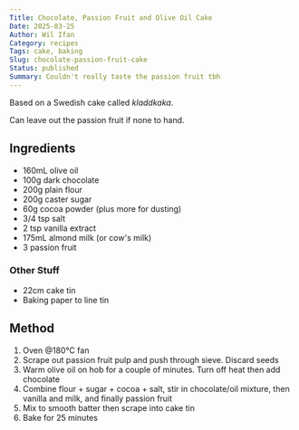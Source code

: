```yaml
---
Title: Chocolate, Passion Fruit and Olive Oil Cake
Date: 2025-03-25
Author: Wil Ifan
Category: recipes
Tags: cake, baking
Slug: chocolate-passion-fruit-cake
Status: published
Summary: Couldn't really taste the passion fruit tbh
---
```

 
Based on a Swedish cake called *kladdkaka*.

Can leave out the passion fruit if none to hand.
 
## Ingredients

* 160mL olive oil
* 100g dark chocolate
* 200g plain flour
* 200g caster sugar
* 60g cocoa powder (plus more for dusting)
* 3/4 tsp salt
* 2 tsp vanilla extract
* 175mL almond milk (or cow's milk)
* 3 passion fruit

### Other Stuff

* 22cm cake tin
* Baking paper to line tin

## Method

1. Oven @180°C fan
2. Scrape out passion fruit pulp and push through sieve. Discard seeds
3. Warm olive oil on hob for a couple of minutes. Turn off heat then add chocolate
4. Combine flour + sugar + cocoa + salt, stir in chocolate/oil mixture, then vanilla and milk, and finally passion fruit
5. Mix to smooth batter then scrape into cake tin
6. Bake for 25 minutes
